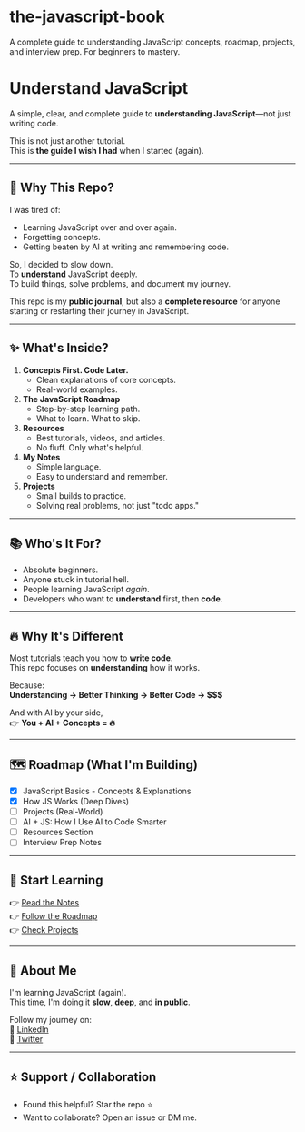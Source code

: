 # the-javascript-book
A complete guide to understanding JavaScript concepts, roadmap, projects, and interview prep. For beginners to mastery.
# Understand JavaScript

A simple, clear, and complete guide to **understanding JavaScript**—not just writing code.

This is not just another tutorial.  
This is **the guide I wish I had** when I started (again).

---

## 🚀 Why This Repo?

I was tired of:
- Learning JavaScript over and over again.
- Forgetting concepts.
- Getting beaten by AI at writing and remembering code.

So, I decided to slow down.  
To **understand** JavaScript deeply.  
To build things, solve problems, and document my journey.

This repo is my **public journal**, but also a **complete resource** for anyone starting or restarting their journey in JavaScript.

---

## ✨ What's Inside?

1. **Concepts First. Code Later.**
   - Clean explanations of core concepts.
   - Real-world examples.
2. **The JavaScript Roadmap**
   - Step-by-step learning path.
   - What to learn. What to skip.
3. **Resources**
   - Best tutorials, videos, and articles.
   - No fluff. Only what's helpful.
4. **My Notes**
   - Simple language.
   - Easy to understand and remember.
5. **Projects**
   - Small builds to practice.
   - Solving real problems, not just "todo apps."

---

## 📚 Who's It For?

- Absolute beginners.  
- Anyone stuck in tutorial hell.  
- People learning JavaScript *again*.  
- Developers who want to **understand** first, then **code**.

---

## 🔥 Why It's Different

Most tutorials teach you how to **write code**.  
This repo focuses on **understanding** how it works.

Because:  
**Understanding → Better Thinking → Better Code → $$$**

And with AI by your side,  
👉 **You + AI + Concepts = 🔥**

---

## 🗺️ Roadmap (What I'm Building)

- [x] JavaScript Basics - Concepts & Explanations  
- [x] How JS Works (Deep Dives)  
- [ ] Projects (Real-World)  
- [ ] AI + JS: How I Use AI to Code Smarter  
- [ ] Resources Section  
- [ ] Interview Prep Notes

---

## 📖 Start Learning

👉 [Read the Notes](./notes/)  
👉 [Follow the Roadmap](./roadmap.md)  
👉 [Check Projects](./projects/)

---

## 👋 About Me

I'm learning JavaScript (again).  
This time, I'm doing it **slow**, **deep**, and **in public**.

Follow my journey on:  
🔗 [LinkedIn](https://www.linkedin.com/in/surya-pratap-singh-rathore-a16236261/)  
🔗 [Twitter](https://x.com/sp18miles)

---

## ⭐️ Support / Collaboration

- Found this helpful? Star the repo ⭐️  
- Want to collaborate? Open an issue or DM me.
 
